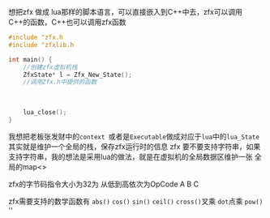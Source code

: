 想把zfx 做成 lua那样的脚本语言，可以直接嵌入到C++中去，zfx可以调用C++的函数，C++也可以调用zfx函数
```c++
#include "zfx.h
#include "zfxlib.h

int main() {
    //创建zfx虚拟机栈
    ZfxState* l = Zfx_New_State();
    //调用Zfx.h中提供的函数
    
    
    
    lua_close();
}
```
我想把老板张发财中的`context `或者是`Executable`做成对应于`lua`中的`lua_State`
其实就是维护一个全局的栈，保存zfx运行时的信息
zfx 要不要支持字符串，如果支持字符串，我的想法是采用lua的做法，就是在虚拟机的全局数据区维护一张
全局的map<>


zfx的字节码指令大小为32为 从低到高依次为OpCode A B C


zfx需要支持的数学函数有 `abs()` `cos()` `sin()` `ceil()`
`cross()`叉乘 `dot`点乘 `pow()` ''
